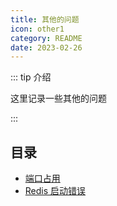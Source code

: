 ```yaml
---
title: 其他的问题
icon: other1
category: README
date: 2023-02-26
---
```



::: tip 介绍

这里记录一些其他的问题

:::

## 目录
- [端口占用](port.md)
- [Redis 启动错误](redis.md)

